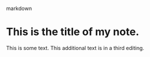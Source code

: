 markdown
# This is the title of my **note**.

This is some text.
This additional text is in a third editing.
